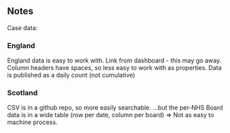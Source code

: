 
## Notes

Case data:

### England

England data is easy to work with.
Link from dashboard - this may go away.
Column headers have spaces, so less easy to work with as properties.
Data is published as a daily count (not cumulative)

### Scotland

CSV is in a github repo, so more easily searchable.
...but the per-NHS Board data is in a wide table (row per date, column per board) => Not as easy to machine process.
